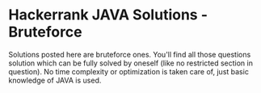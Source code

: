 # Hackerrank JAVA Solutions - Bruteforce

Solutions posted here are bruteforce ones. 
You'll find all those questions solution which can be fully solved by oneself (like no restricted section in question).
No time complexity or optimization is taken care of, just basic knowledge of JAVA is used.
